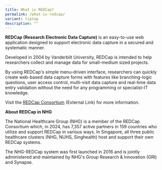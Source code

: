 ```yaml
---
title: What is REDCap?
permalink: /what-is-redcap/
variant: tiptap
description: ""
---
```

<p><strong>REDCap (Research Electronic Data Capture)</strong> is an easy-to-use
web application designed to support electronic data capture in a secured
and systematic manner.</p>
<p>Developed in 2004 by Vanderbilt University, REDCap is intended to help
researchers collect and manage data for small-medium sized projects.</p>
<p>By using REDCap's simple menu-driven interface, researchers can quickly
create web-based data capture forms with features like branching-logic
questions, user access control, multi-visit data capture and real-time
data entry validation without the need for any programming or specialist-IT
knowledge.</p>
<p>Visit the <a href="https://projectredcap.org/about/" rel="noopener noreferrer nofollow" target="_blank">REDCap Consortium</a> (External
Link) for more information.</p>
<p><strong>About REDCap in NHG</strong>
</p>
<p>The National Healthcare Group (NHG) is a member of the REDCap Consortium
which, in 2024, has 7,357 active partners in 159 countries who utilize
and support REDCap in various ways. In Singapore, all three public healthcare
clusters (NHG, NUHS, Singhealth) host and support their own REDCap systems.</p>
<p>The NHG-REDCap system was first launched in 2016 and is jointly administered
and maintained by NHG's Group Research &amp; Innovation (GRI) and Synapxe.</p>
<p></p>